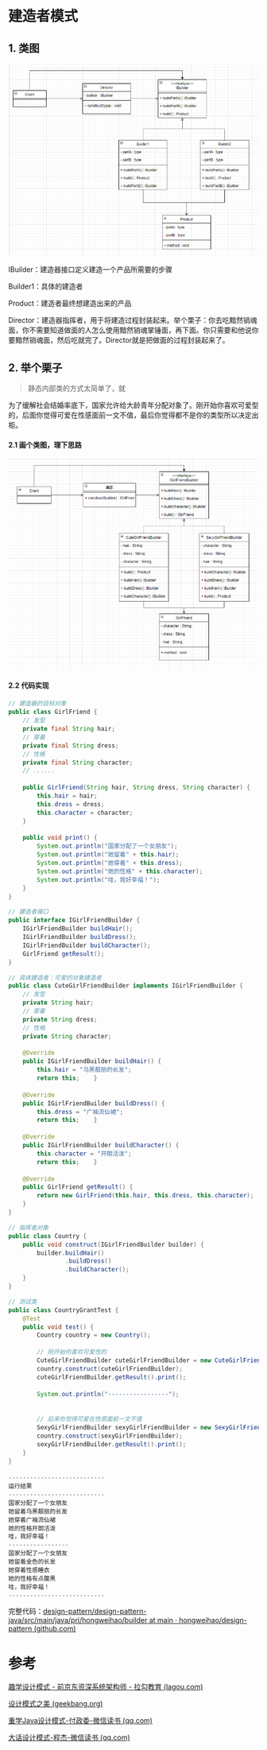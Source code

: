 # 建造者模式


## 1. 类图
![](./img/builder.png)

IBuilder：建造器接口定义建造一个产品所需要的步骤

Builder1：具体的建造者

Product：建造者最终想建造出来的产品

Director：建造器指挥者，用于将建造过程封装起来。举个栗子：你去吃黯然销魂面，你不需要知道做面的人怎么使用黯然销魂掌锤面，再下面。你只需要和他说你要黯然销魂面，然后吃就完了。Director就是把做面的过程封装起来了。


## 2. 举个栗子
> 静态内部类的方式太简单了，就

为了缓解社会结婚率底下，国家允许给大龄青年分配对象了。刚开始你喜欢可爱型的，后面你觉得可爱在性感面前一文不值，最后你觉得都不是你的类型所以决定出柜。

#### 2.1 画个类图，理下思路

![](./img/grant_object.png)



#### 2.2 代码实现

```java
// 建造器的目标对象
public class GirlFriend {  
    // 发型  
    private final String hair;  
    // 穿着  
    private final String dress;  
    // 性格  
    private final String character;  
    // ......  
  
    public GirlFriend(String hair, String dress, String character) {  
        this.hair = hair;  
        this.dress = dress;  
        this.character = character;  
    }  
  
    public void print() {  
        System.out.println("国家分配了一个女朋友");  
        System.out.println("她留着" + this.hair);  
        System.out.println("她穿着" + this.dress);  
        System.out.println("她的性格" + this.character);  
        System.out.println("哇，我好幸福！");  
    }  
}
```

```java
// 建造者接口
public interface IGirlFriendBuilder {  
    IGirlFriendBuilder buildHair();  
    IGirlFriendBuilder buildDress();  
    IGirlFriendBuilder buildCharacter();  
    GirlFriend getResult();  
}
```

```java
// 具体建造者：可爱的对象建造者
public class CuteGirlFriendBuilder implements IGirlFriendBuilder {  
    // 发型  
    private String hair;  
    // 穿着  
    private String dress;  
    // 性格  
    private String character;  
  
    @Override  
    public IGirlFriendBuilder buildHair() {  
        this.hair = "乌黑靓丽的长发";  
        return this;    }  
  
    @Override  
    public IGirlFriendBuilder buildDress() {  
        this.dress = "广袖流仙裙";  
        return this;    }  
  
    @Override  
    public IGirlFriendBuilder buildCharacter() {  
        this.character = "开朗活泼";  
        return this;    }  
  
    @Override  
    public GirlFriend getResult() {  
        return new GirlFriend(this.hair, this.dress, this.character);  
    }  
}
```


```java
// 指挥者对象
public class Country {  
    public void construct(IGirlFriendBuilder builder) {  
        builder.buildHair()  
                .buildDress()  
                .buildCharacter();  
    }  
}
```


```java
// 测试类
public class CountryGrantTest {  
    @Test  
    public void test() {  
        Country country = new Country();  
  
        // 刚开始你喜欢可爱性的  
        CuteGirlFriendBuilder cuteGirlFriendBuilder = new CuteGirlFriendBuilder();  
        country.construct(cuteGirlFriendBuilder);  
        cuteGirlFriendBuilder.getResult().print();  
  
        System.out.println("-----------------");  
  
  
        // 后来你觉得可爱在性感面前一文不值  
        SexyGirlFriendBuilder sexyGirlFriendBuilder = new SexyGirlFriendBuilder();  
        country.construct(sexyGirlFriendBuilder);  
        sexyGirlFriendBuilder.getResult().print();  
    }  
}

---------------------------
运行结果
---------------------------
国家分配了一个女朋友
她留着乌黑靓丽的长发
她穿着广袖流仙裙
她的性格开朗活泼
哇，我好幸福！
-----------------
国家分配了一个女朋友
她留着金色的长发
她穿着性感睡衣
她的性格有点腹黑
哇，我好幸福！
---------------------------
```


完整代码：[design-pattern/design-pattern-java/src/main/java/pri/hongweihao/builder at main · hongweihao/design-pattern (github.com)](https://github.com/hongweihao/design-pattern/tree/main/design-pattern-java/src/main/java/pri/hongweihao/builder)


# 参考
[趣学设计模式 - 前京东资深系统架构师 - 拉勾教育 (lagou.com)](https://kaiwu.lagou.com/course/courseInfo.htm?courseId=710#/detail/pc?id=6884)

[设计模式之美 (geekbang.org)](https://time.geekbang.org/column/intro/100039001?tab=catalog)

[重学Java设计模式-付政委-微信读书 (qq.com)](https://weread.qq.com/web/reader/bcf32900724708cbbcf08c1k98f3284021498f137082c2e)

[大话设计模式-程杰-微信读书 (qq.com)](https://weread.qq.com/web/reader/5d932bf0727da1885d91283)

